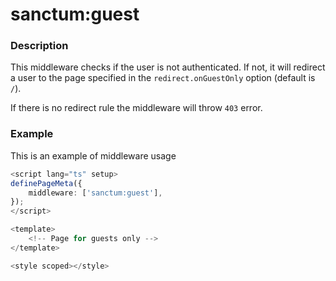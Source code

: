 # sanctum:guest

### Description

This middleware checks if the user is not authenticated. If not, it will redirect a user to the page specified in the `redirect.onGuestOnly` option (default is `/`).

If there is no redirect rule the middleware will throw `403` error.

### Example

This is an example of middleware usage

```typescript
<script lang="ts" setup>
definePageMeta({
    middleware: ['sanctum:guest'],
});
</script>

<template>
    <!-- Page for guests only -->
</template>

<style scoped></style>
```
